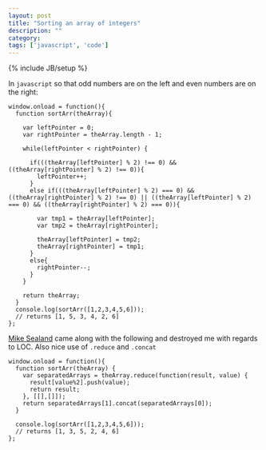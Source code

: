 ```yaml
---
layout: post
title: "Sorting an array of integers"
description: ""
category: 
tags: ['javascript', 'code']
---
```

{% include JB/setup %}

In `javascript` so that odd numbers are on the left and even numbers are on the right:

	window.onload = function(){
	  function sortArr(theArray){
	          
	    var leftPointer = 0;
	    var rightPointer = theArray.length - 1;
	          
	    while(leftPointer < rightPointer) {
	            
	      if(((theArray[leftPointer] % 2) !== 0) && ((theArray[rightPointer] % 2) !== 0)){
	        leftPointer++;
	      }   
	      else if(((theArray[leftPointer] % 2) === 0) && ((theArray[rightPointer] % 2) !== 0) || ((theArray[leftPointer] % 2) === 0) && ((theArray[rightPointer] % 2) === 0)){
	          
	        var tmp1 = theArray[leftPointer];
	        var tmp2 = theArray[rightPointer];
	           
	        theArray[leftPointer] = tmp2;
	        theArray[rightPointer] = tmp1;
	      }   
	      else{
	        rightPointer--;
	      }   
	    }   
	        
	    return theArray;
	  }
	  console.log(sortArr([1,2,3,4,5,6]));
	  // returns [1, 5, 3, 4, 2, 6] 
	};

[Mike Sealand](https://github.com/msealand) came along with the following and destroyed me with regards to LOC. Also nice use of `.reduce` and `.concat`

    window.onload = function(){
      function sortArr(theArray) {
        var separatedArrays = theArray.reduce(function(result, value) {
          result[value%2].push(value);
          return result;
        }, [[],[]]);
        return separatedArrays[1].concat(separatedArrays[0]);
      }

      console.log(sortArr([1,2,3,4,5,6]));
      // returns [1, 3, 5, 2, 4, 6] 
    };
